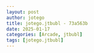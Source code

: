 ```yaml
---
layout: post
author: jotego
title: jotego.jtbubl - 73a563b
date: 2025-01-17
categories: [Arcade, jtbubl]
tags: [jotego.jtbubl]
---
```


